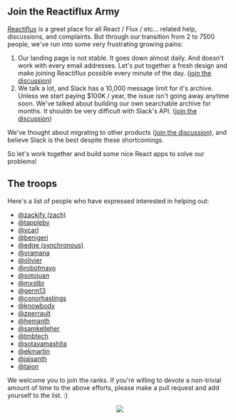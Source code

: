 ## Join the Reactiflux Army

[Reactiflux](http://reactiflux.com) is a great place for all React / Flux / etc... related help, discussions, and complaints. But through our transition from 2 to 7500 people, we've run into some very frustrating growing pains:

1. Our landing page is not stable. It goes down almost daily. And doesn't work with every email addresses. Let's put together a fresh design and make joining Reactiflux possible every minute of the day. ([join the discussion](https://github.com/reactiflux/www/issues/1))
2. We talk a lot, and Slack has a 10,000 message limit for it's archive. Unless we start paying $100K / year, the issue isn't going away anytime soon. We've talked about building our own searchable archive for months. It shouldn be very difficult with Slack's API. ([join the discussion](https://github.com/reactiflux/www/issues/2))

We've thought about migrating to other products ([join the discussion](https://github.com/reactiflux/volunteers/issues/17)), and believe Slack is the best despite these shortcomings. 

So let's work together and build some nice React apps to solve our problems!

## The troops 

Here's a list of people who have expressed interested in helping out: 

- [@zackify (zach)](https://github.com/zackify)
- [@tappleby](https://github.com/tappleby)
- [@vcarl](https://github.com/vcarl)
- [@benigeri](https://github.com/benigeri)
- [@edge (synchronous)](https://github.com/edge)
- [@vramana](https://github.com/vramana)
- [@olivier](https://github.com/olivierrr)
- [@robotmayo](https://github.com/robotmayo)
- [@sotojuan](https://github.com/sotojuan)
- [@mxstbr](https://github.com/mxstbr)
- [@germ13](https://github.com/germ13)
- [@conorhastings](https://github.com/conorhastings)
- [@knowbody](https://github.com/knowbody)
- [@zperrault](https://github.com/zperrault)
- [@hemanth](https://github.com/hemanth)
- [@samkelleher](https://github.com/samkelleher)
- [@tmbtech](https://github.com/tmbtech)
- [@sotayamashita](https://github.com/sotayamashita/)
- [@ekmartin](https://github.com/ekmartin/)
- [@jaisanth](https://github.com/jaisanth)
- [@taion](https://github.com/taion)

We welcome you to join the ranks. If you're willing to devote a non-trivial amount of time to the above efforts, please make a pull request and add yourself to the list. :)

<p align="center">
  <img src="http://cdn.meme.am/instances2/500x/1961755.jpg"/>
</p>
